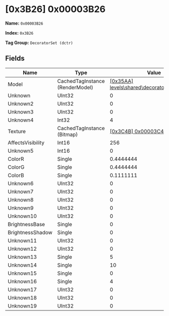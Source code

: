 # [0x3B26] 0x00003B26

**Name:** ```0x00003B26```

**Index:** ```0x3B26```

**Tag Group:** ```DecoratorSet (dctr)```

## Fields

Name	| Type	| Value
---	|---	|---	|
Model	|CachedTagInstance (RenderModel)	|[[0x35AA] levels\shared\decorators\rocks\rocks](../RenderModel/35AA.md)
Unknown	|UInt32	|0
Unknown2	|UInt32	|0
Unknown3	|UInt32	|0
Unknown4	|Int32	|4
Texture	|CachedTagInstance (Bitmap)	|[[0x3C4B] 0x00003C4B](../Bitmap/3C4B.md)
AffectsVisibility	|Int16	|256
Unknown5	|Int16	|0
ColorR	|Single	|0.4444444
ColorG	|Single	|0.4444444
ColorB	|Single	|0.1111111
Unknown6	|UInt32	|0
Unknown7	|UInt32	|0
Unknown8	|UInt32	|0
Unknown9	|UInt32	|0
Unknown10	|UInt32	|0
BrightnessBase	|Single	|0
BrightnessShadow	|Single	|0
Unknown11	|UInt32	|0
Unknown12	|UInt32	|0
Unknown13	|Single	|5
Unknown14	|Single	|10
Unknown15	|Single	|0
Unknown16	|Single	|4
Unknown17	|UInt32	|0
Unknown18	|UInt32	|0
Unknown19	|UInt32	|0


